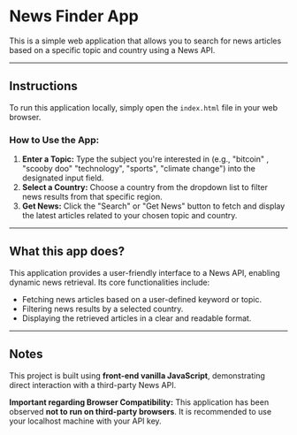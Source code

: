 # News Finder App

This is a simple web application that allows you to search for news articles based on a specific topic and country using a News API.

---

## Instructions

To run this application locally, simply open the `index.html` file in your web browser.

### How to Use the App:
1.  **Enter a Topic:** Type the subject you're interested in (e.g., "bitcoin" , "scooby doo" "technology", "sports", "climate change") into the designated input field.
2.  **Select a Country:** Choose a country from the dropdown list to filter news results from that specific region.
3.  **Get News:** Click the "Search" or "Get News" button to fetch and display the latest articles related to your chosen topic and country.

---

## What this app does?

This application provides a user-friendly interface to a News API, enabling dynamic news retrieval. Its core functionalities include:
* Fetching news articles based on a user-defined keyword or topic.
* Filtering news results by a selected country.
* Displaying the retrieved articles in a clear and readable format.

---

## Notes

This project is built using **front-end vanilla JavaScript**, demonstrating direct interaction with a third-party News API.

**Important regarding Browser Compatibility:**
This application has been observed **not to run on third-party browsers**. It is recommended to use your localhost machine with your API key.
